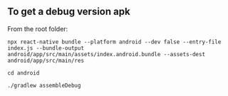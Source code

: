 ## To get a debug version apk
From the root folder:
```
npx react-native bundle --platform android --dev false --entry-file index.js --bundle-output android/app/src/main/assets/index.android.bundle --assets-dest android/app/src/main/res
```
```
cd android
```
```
./gradlew assembleDebug
```
